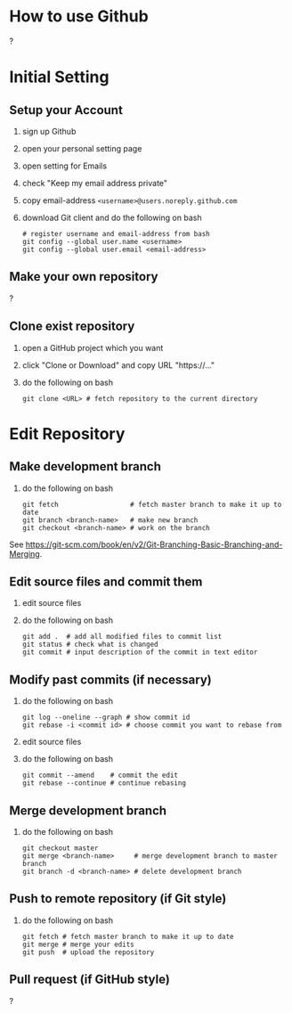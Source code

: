 How to use Github
=================

?


Initial Setting
===============

Setup your Account
------------------

1.  sign up Github
2.  open your personal setting page
3.  open setting for Emails
4.  check "Keep my email address private"
5.  copy email-address `<username>@users.noreply.github.com`
6.  download Git client and do the following on bash

        # register username and email-address from bash
        git config --global user.name <username>
        git config --global user.email <email-address>


Make your own repository
------------------------

?


Clone exist repository
----------------------

1.  open a GitHub project which you want
2.  click "Clone or Download" and copy URL "https://..."
3.  do the following on bash

        git clone <URL> # fetch repository to the current directory


Edit Repository
===============

Make development branch
-----------------------

1.  do the following on bash

        git fetch                  # fetch master branch to make it up to date
        git branch <branch-name>   # make new branch
        git checkout <branch-name> # work on the branch

See <https://git-scm.com/book/en/v2/Git-Branching-Basic-Branching-and-Merging>.


Edit source files and commit them
---------------------------------

1.  edit source files
2.  do the following on bash

        git add .  # add all modified files to commit list
        git status # check what is changed
        git commit # input description of the commit in text editor


Modify past commits (if necessary)
-------------------

1.  do the following on bash

        git log --oneline --graph # show commit id
        git rebase -i <commit id> # choose commit you want to rebase from

2.  edit source files
3.  do the following on bash

        git commit --amend    # commit the edit
        git rebase --continue # continue rebasing


Merge development branch
------------------------

1.  do the following on bash

        git checkout master
        git merge <branch-name>     # merge development branch to master branch
        git branch -d <branch-name> # delete development branch


Push to remote repository (if Git style)
----------------------------------------

1.  do the following on bash

        git fetch # fetch master branch to make it up to date
        git merge # merge your edits
        git push  # upload the repository


Pull request (if GitHub style)
------------------------------

?
